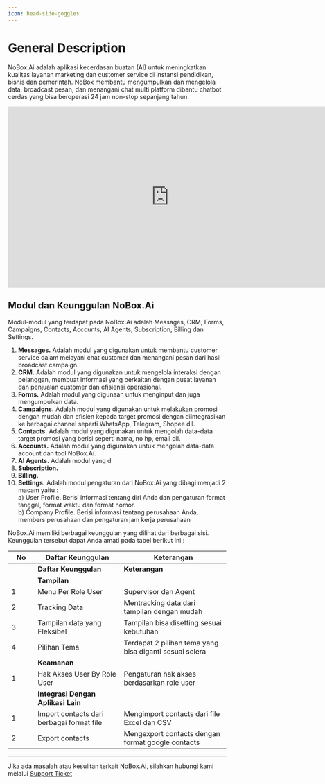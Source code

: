 ```yaml
---
icon: head-side-goggles
---
```


# <i class="fa-regular fa-info"></i> General Description

NoBox.Ai adalah aplikasi kecerdasan buatan (Al) untuk meningkatkan kualitas layanan marketing dan customer service di instansi pendidikan, bisnis dan pemerintah. NoBox membantu mengumpulkan dan mengelola data, broadcast pesan, dan menangani chat multi platform dibantu chatbot cerdas yang bisa beroperasi 24 jam non-stop sepanjang tahun.

<iframe width="742" height="418" src="https://www.youtube.com/embed/d3nexE3PqQk/" title="01. Instalasi NoBox Desktop" frameborder="0" allow="accelerometer; autoplay; clipboard-write; encrypted-media; gyroscope; picture-in-picture; web-share" referrerpolicy="strict-origin-when-cross-origin" allowfullscreen></iframe>

## **Modul dan Keunggulan NoBox.Ai**

Modul-modul yang terdapat pada NoBox.Ai adalah Messages, CRM, Forms, Campaigns, Contacts, Accounts, AI Agents, Subscription, Billing dan Settings.

1. **Messages.** Adalah modul yang digunakan untuk membantu customer service dalam melayani chat customer dan menangani pesan dari hasil broadcast campaign.
2. **CRM.** Adalah modul yang digunakan untuk mengelola interaksi dengan pelanggan, membuat informasi yang berkaitan dengan pusat layanan dan penjualan customer dan efisiensi operasional.
3. **Forms.** Adalah modul yang digunaan untuk menginput dan juga mengumpulkan data.
4. **Campaigns.** Adalah modul yang digunakan untuk melakukan promosi dengan mudah dan efisien kepada target promosi dengan diintegrasikan ke berbagai channel seperti WhatsApp, Telegram, Shopee dll.
5. **Contacts.** Adalah modul yang digunakan untuk mengolah data-data target promosi yang berisi seperti nama, no hp, email dll.
6. **Accounts.** Adalah modul yang digunakan untuk mengolah data-data account dan tool NoBox.Ai.
7. **AI Agents.** Adalah modul yang d
8. **Subscription.**
9. **Billing.**
10. **Settings.** Adalah modul pengaturan dari NoBox.Ai yang dibagi menjadi 2 macam yaitu :\
    a) User Profile. Berisi informasi tentang diri Anda dan pengaturan format tanggal, format waktu dan format nomor.\
    b) Company Profile. Berisi informasi tentang perusahaan Anda, members perusahaan dan pengaturan jam kerja perusahaan

NoBox.Ai memiliki berbagai keunggulan yang dilihat dari berbagai sisi. Keunggulan tersebut dapat Anda amati pada tabel berikut ini :

<table><thead><tr><th width="44.79998779296875">No</th><th>Daftar Keunggulan</th><th>Keterangan</th></tr></thead><tbody><tr><td></td><td><strong>Daftar Keunggulan</strong></td><td><strong>Keterangan</strong></td></tr><tr><td></td><td><strong>Tampilan</strong> </td><td></td></tr><tr><td>1</td><td>Menu Per Role User</td><td>Supervisor dan Agent</td></tr><tr><td>2</td><td>Tracking Data</td><td>Mentracking data dari tampilan dengan mudah</td></tr><tr><td>3</td><td>Tampilan data yang Fleksibel</td><td>Tampilan bisa disetting sesuai kebutuhan</td></tr><tr><td>4</td><td>Pilihan Tema</td><td>Terdapat 2 pilihan tema yang bisa diganti sesuai selera</td></tr><tr><td></td><td><strong>Keamanan</strong></td><td></td></tr><tr><td>1</td><td>Hak Akses User By Role User</td><td>Pengaturan hak akses berdasarkan role user</td></tr><tr><td></td><td><strong>Integrasi Dengan Aplikasi Lain</strong></td><td></td></tr><tr><td>1</td><td>Import contacts dari berbagai format file</td><td>Mengimport contacts dari file Excel dan CSV</td></tr><tr><td>2</td><td>Export contacts</td><td>Mengexport contacts dengan format google contacts</td></tr></tbody></table>

---

Jika ada masalah atau kesulitan terkait NoBox.Ai, silahkan hubungi kami melalui [Support Ticket](https://crm.nobox.ai/clients/tickets)
